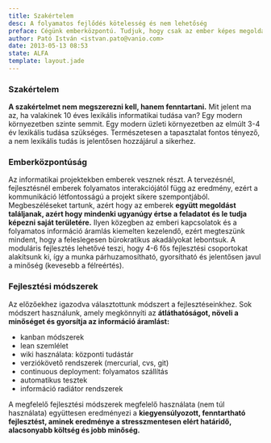 ```yaml
---
title: Szakértelem
desc: A folyamatos fejlődés kötelesség és nem lehetőség
preface: Cégünk emberközpontú. Tudjuk, hogy csak az ember képes megoldani a feladatokat.
author: Pató István <istvan.pato@vanio.com>
date: 2013-05-13 08:53
state: ALFA
template: layout.jade
---
```


### Szakértelem

**A szakértelmet nem megszerezni kell, hanem fenntartani.** Mit jelent ma az, ha valakinek 10 éves lexikális informatikai tudása van? Egy modern környezetben szinte semmit. Egy modern üzleti környezetben az elmúlt 3-4 év lexikális tudása szükséges. Természetesen a tapasztalat fontos tényező, a nem lexikális tudás is jelentősen hozzájárul a sikerhez.

### Emberközpontúság

Az informatikai projektekben emberek vesznek részt. A tervezésnél, fejlesztésnél emberek folyamatos interakciójától függ az eredmény, ezért a kommunikáció létfontosságú a projekt sikere szempontjából. Megbeszéléseket tartunk, azért hogy az emberek **együtt megoldást találjanak, azért hogy mindenki ugyanúgy értse a feladatot és le tudja képezni saját területére.** Ilyen közegben az emberi kapcsolatok és a folyamatos információ áramlás kiemelten kezelendő, ezért megteszünk mindent, hogy a feleslegesen bürokratikus akadályokat lebontsuk. A moduláris fejlesztés lehetővé teszi, hogy 4-6 fős fejlesztési csoportokat alakítsunk ki, így a munka párhuzamosítható, gyorsítható és jelentősen javul a minőség (kevesebb a félreértés).

### Fejlesztési módszerek
Az előzőekhez igazodva választottunk módszert a fejlesztéseinkhez. Sok módszert használunk, amely megkönnyíti az **átláthatóságot, növeli a minőséget és gyorsítja az információ áramlást:**

* kanban módszerek
* lean szemlélet
* wiki használata: központi tudástár
* verziókövető rendszerek (mercurial, cvs, git)
* continuous deployment: folyamatos szállítás
* automatikus tesztek
* információ radiátor rendszerek

A megfelelő fejlesztési módszerek megfelelő használata (nem túl használata) együttesen eredményezi a **kiegyensúlyozott, fenntartható fejlesztést, aminek eredménye a stresszmentesen elért határidő, alacsonyabb költség és jobb minőség.**

